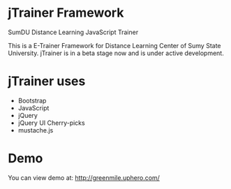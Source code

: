 jTrainer Framework
========

SumDU Distance Learning JavaScript Trainer

This is a E-Trainer Framework for Distance Learning Center of Sumy State University.
jTrainer is in a beta stage now and is under active development.

jTrainer uses
========

* Bootstrap
* JavaScript
* jQuery
* jQuery UI Cherry-picks
* mustache.js

Demo
========

You can view demo at: http://greenmile.uphero.com/